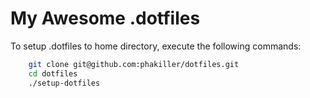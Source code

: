 # My Awesome .dotfiles

To setup .dotfiles to home directory, execute the following commands:
```sh
    git clone git@github.com:phakiller/dotfiles.git
    cd dotfiles
    ./setup-dotfiles
```